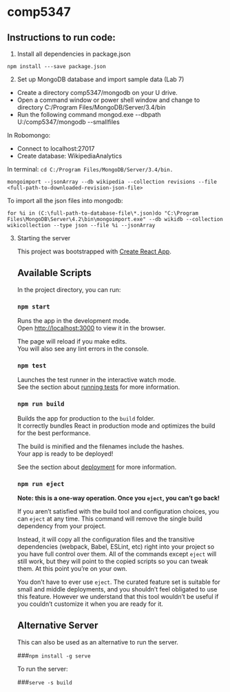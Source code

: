 # comp5347

## Instructions to run code:

1. Install all dependencies in package.json

```npm install ---save package.json```

2. Set up MongoDB database and import sample data (Lab 7)

* Create a directory comp5347/mongodb on your U drive.
* Open a command window or power shell window and change to directory C:/Program Files/MongoDB/Server/3.4/bin
* Run the following command mongod.exe --dbpath U:/comp5347/mongodb --smallfiles

In Robomongo:
* Connect to localhost:27017
* Create database: WikipediaAnalytics

In terminal:
```cd C:/Program Files/MongoDB/Server/3.4/bin.```

```mongoimport --jsonArray --db wikipedia --collection revisions --file <full-path-to-downloaded-revision-json-file>```


To import all the json files into mongodb:

```for %i in (C:\full-path-to-database-file\*.json)do "C:\Program Files\MongoDB\Server\4.2\bin\mongoimport.exe" --db wikidb --collection wikicollection --type json --file %i --jsonArray```

3. Starting the server

    This project was bootstrapped with [Create React App](https://github.com/facebook/create-react-app).
   
   ## Available Scripts
   
   In the project directory, you can run:
   
   ### `npm start`
   
   Runs the app in the development mode.<br />
   Open [http://localhost:3000](http://localhost:3000) to view it in the browser.
   
   The page will reload if you make edits.<br />
   You will also see any lint errors in the console.
   
   ### `npm test`
   
   Launches the test runner in the interactive watch mode.<br />
   See the section about [running tests](https://facebook.github.io/create-react-app/docs/running-tests) for more information.
   
   ### `npm run build`
   
   Builds the app for production to the `build` folder.<br />
   It correctly bundles React in production mode and optimizes the build for the best performance.
   
   The build is minified and the filenames include the hashes.<br />
   Your app is ready to be deployed!
   
   See the section about [deployment](https://facebook.github.io/create-react-app/docs/deployment) for more information.
   
   ### `npm run eject`
   
   **Note: this is a one-way operation. Once you `eject`, you can’t go back!**
   
   If you aren’t satisfied with the build tool and configuration choices, you can `eject` at any time. This command will remove the single build dependency from your project.
   
   Instead, it will copy all the configuration files and the transitive dependencies (webpack, Babel, ESLint, etc) right into your project so you have full control over them. All of the commands except `eject` will still work, but they will point to the copied scripts so you can tweak them. At this point you’re on your own.
   
   You don’t have to ever use `eject`. The curated feature set is suitable for small and middle deployments, and you shouldn’t feel obligated to use this feature. However we understand that this tool wouldn’t be useful if you couldn’t customize it when you are ready for it.
   
   ## Alternative Server
   
   This can also be used as an alternative to run the server.
   
   ###`npm install -g serve`
   
   To run the server:
   
   ###`serve -s build`